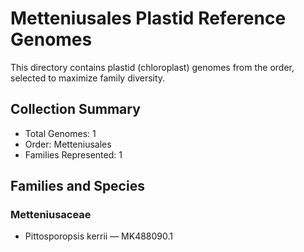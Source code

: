 # Metteniusales Plastid Reference Genomes

This directory contains plastid (chloroplast) genomes from the order, selected to maximize family diversity.

## Collection Summary

- Total Genomes: 1
- Order: Metteniusales
- Families Represented: 1

## Families and Species

### Metteniusaceae
- Pittosporopsis kerrii — MK488090.1

